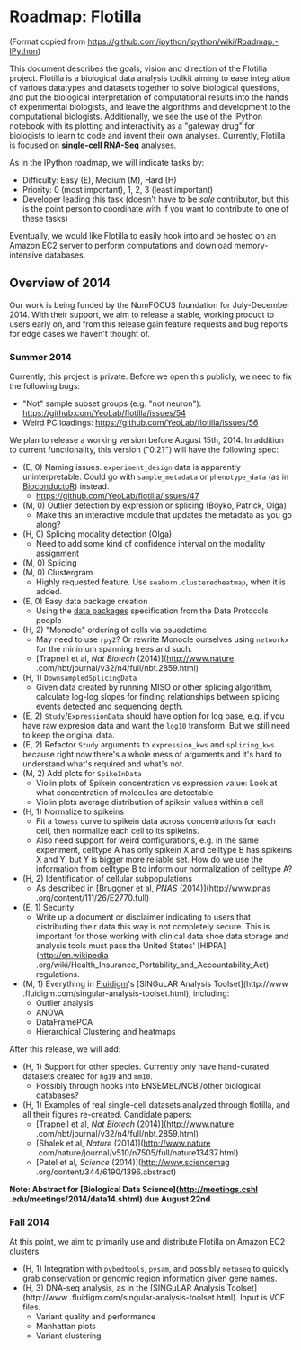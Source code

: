 # Roadmap: Flotilla

(Format copied from https://github.com/ipython/ipython/wiki/Roadmap:-IPython)

This document describes the goals, vision and direction of the Flotilla
project. Flotilla is a biological data analysis toolkit aiming to ease
integration of various datatypes and datasets together to solve biological
questions, and put the biological interpretation of computational results
into the hands of experimental biologists, and leave the algorithms and
development to the computational biologists. Additionally,
we see the use of the IPython notebook with its plotting and interactivity as
 a "gateway drug" for biologists to learn to code and invent their own
 analyses. Currently, Flotilla is focused on **single-cell RNA-Seq** analyses.

As in the IPython roadmap, we will indicate tasks by:

* Difficulty: Easy (E), Medium (M), Hard (H)
* Priority: 0 (most important), 1, 2, 3 (least important)
* Developer leading this task (doesn't have to be *sole* contributor,
but this is the point person to coordinate with if you want to contribute to
one of these tasks)

Eventually, we would like Flotilla to easily hook into and be hosted on an
Amazon EC2 server to perform computations and download memory-intensive
databases.

## Overview of 2014

Our work is being funded by the NumFOCUS foundation for July-December 2014.
With their support, we aim to release a stable, working product to users
early on, and from this release gain feature requests and bug reports for
edge cases we haven't thought of.

### Summer 2014

Currently, this project is private. Before we open this publicly, we need to
fix the following bugs:

* "Not" sample subset groups (e.g. "not neuron"): https://github.com/YeoLab/flotilla/issues/54
* Weird PC loadings: https://github.com/YeoLab/flotilla/issues/56

We plan to release a working version before August 15th,
2014. In addition to current functionality, this version ("0.2?") will have
the following spec:

* (E, 0) Naming issues. `experiment_design` data is apparently uninterpretable. 
Could go with `sample_metadata` or `phenotype_data` (as in 
[BioconductoR](http://www.bioconductor.org/)) instead.
    * https://github.com/YeoLab/flotilla/issues/47
* (M, 0) Outlier detection by expression or splicing (Boyko, Patrick, Olga)
    * Make this an interactive module that updates the metadata as you go
    along?
* (H, 0) Splicing modality detection (Olga)
    * Need to add some kind of confidence interval on the modality assignment
* (M, 0) Splicing
* (M, 0) Clustergram
    * Highly requested feature. Use `seaborn.clusteredheatmap`,
    when it is added.
* (E, 0) Easy data package creation
    * Using the [data packages](http://dataprotocols.org/data-packages/)
    specification from the Data Protocols people
* (H, 2) "Monocle" ordering of cells via psuedotime
    * May need to use `rpy2`? Or rewrite Monocle ourselves using `networkx`
    for the minimum spanning trees and such.
    * [Trapnell et al, *Nat Biotech* (2014)](http://www.nature
    .com/nbt/journal/v32/n4/full/nbt.2859.html)
* (H, 1) `DownsampledSplicingData`
    * Given data created by running MISO or other splicing algorithm,
    calculate log-log slopes for finding relationships between splicing
    events detected and sequencing depth.
* (E, 2) `Study`/`ExpressionData` should have option for log base,
e.g. if you have raw expresion data and want the `log10` transform. But we
still need to keep the original data.
* (E, 2) Refactor `Study` arguments to `expression_kws` and `splicing_kws`
because right now there's a whole mess of arguments and it's hard to
understand what's required and what's not.
* (M, 2) Add plots for `SpikeInData`
    * Violin plots of Spikein concentration vs expression value: Look at what
    concentration of molecules are detectable
    * Violin plots average distribution of spikein values within a cell
* (H, 1) Normalize to spikeins
    * Fit a `lowess` curve to spikein data across concentrations for each
    cell, then normalize each cell to its spikeins.
    * Also need support for weird configurations,
    e.g. in the same experiment, celltype A has only
    spikein X and celltype B has spikeins X and Y, but Y is bigger more
    reliable set. How do we use the information from celltype B to inform our
     normalization of celltype A?
* (H, 2) Identification of cellular subpopulations
    * As described in [Bruggner et al, *PNAS* (2014)](http://www.pnas
    .org/content/111/26/E2770.full)
* (E, 1) Security
    * Write up a document or disclaimer indicating to users that distributing
     their data this way is not completely secure. This is important for
     those working with clinical data shoe data storage and analysis
     tools must pass the United States' [HIPPA](http://en.wikipedia
     .org/wiki/Health_Insurance_Portability_and_Accountability_Act)
     regulations.
* (M, 1) Everything in [Fluidigm](http://www.fluidigm.com/home.html)'s
[SINGuLAR Analysis Toolset](http://www
.fluidigm.com/singular-analysis-toolset.html), including:
    * Outlier analysis
    * ANOVA
    * DataFramePCA
    * Hierarchical Clustering and heatmaps

After this release, we will add:

* (H, 1) Support for other species. Currently only have hand-curated datasets
 created for `hg19` and `mm10`.
    * Possibly through hooks into ENSEMBL/NCBI/other biological databases?
* (H, 1) Examples of real single-cell datasets analyzed through flotilla,
and all their figures re-created.
Candidate papers:
    * [Trapnell et al, *Nat Biotech* (2014)](http://www.nature
    .com/nbt/journal/v32/n4/full/nbt.2859.html)
    * [Shalek et al, *Nature* (2014)](http://www.nature
    .com/nature/journal/v510/n7505/full/nature13437.html)
    * [Patel et al, *Science* (2014)](http://www.sciencemag
    .org/content/344/6190/1396.abstract)

**Note: Abstract for [Biological Data Science](http://meetings.cshl
.edu/meetings/2014/data14.shtml) due August 22nd**

### Fall 2014

At this point, we aim to primarily use and distribute Flotilla on Amazon EC2
clusters.

* (H, 1) Integration with `pybedtools`, `pysam`, and possibly `metaseq` to
quickly grab conservation or genomic region information given gene names.
* (H, 3) DNA-seq analysis, as in the [SINGuLAR Analysis Toolset](http://www
.fluidigm.com/singular-analysis-toolset.html). Input is VCF files.
    * Variant quality and performance
    * Manhattan plots
    * Variant clustering


